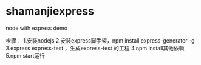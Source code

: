 # shamanjiexpress
node with express demo

步骤：
1.安装nodejs
2.安装express脚手架，npm install express-generator -g
3.express express-test ，生成express-test 的工程
4.npm install其他依赖
5.npm start运行
